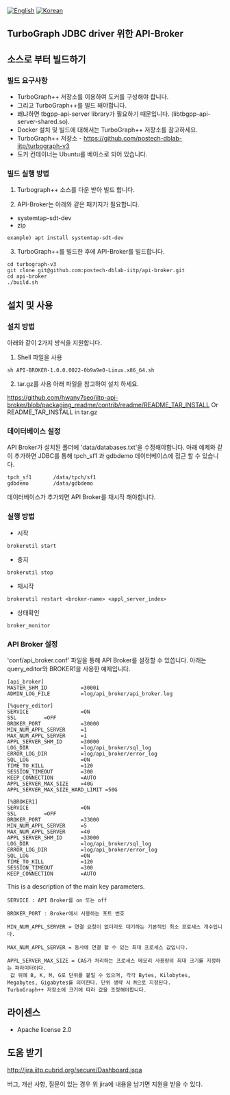 [![English](
https://img.shields.io/badge/language-English-orange.svg)](README_EN.md)
[![Korean](
https://img.shields.io/badge/language-Korean-blue.svg)](README.md)

## TurboGraph JDBC driver 위한 API-Broker

## 소스로 부터 빌드하기
### 빌드 요구사항

- TurboGraph++ 저장소를 이용하여 도커를 구성해야 합니다.
- 그리고 TurboGraph++를 빌드 해야합니다.
- 왜냐하면 tbgpp-api-server library가 필요하기 때문입니다. (libtbgpp-api-server-shared.so).
- Docker 설치 및 빌드에 대해서는 TurboGraph++ 저장소를 참고하세요. 
- TurboGraph++ 저장소 - https://github.com/postech-dblab-iitp/turbograph-v3
- 도커 컨테이너는 Ubuntu를 베이스로 되어 있습니다.

### 빌드 실행 방법

1. Turbograph++ 소스를 다운 받아 빌드 합니다.

2. API-Broker는 아래와 같은 패키지가 필요합니다.
 - systemtap-sdt-dev
 - zip
```
example) apt install systemtap-sdt-dev
```

3. TurboGraph++를 빌드한 후에 API-Broker를 빌드합니다.
```
cd turbograph-v3
git clone git@github.com:postech-dblab-iitp/api-broker.git
cd api-broker
./build.sh 
```

## 설치 및 사용
### 설치 방법
아래와 같이 2가지 방식을 지원합니다.

1. Shell 파일을 사용
```
sh API-BROKER-1.0.0.0022-0b9a9e0-Linux.x86_64.sh
```

2. tar.gz를 사용
아래 파일을 참고하여 설치 하세요.

https://github.com/hwany7seo/iitp-api-broker/blob/packaging_readme/contrib/readme/README_TAR_INSTALL
Or
README_TAR_INSTALL in tar.gz

### 데이터베이스 설정
API Broker가 설치된 폴더에 'data/databases.txt'을 수정해야합니다.
아래 예제와 같이 추가하면 JDBC를 통해 tpch_sf1 과 gdbdemo 데이터베이스에 접근 할 수 있습니다.
```
tpch_sf1       /data/tpch/sf1
gdbdemo        /data/gdbdemo
```
데이터베이스가 추가되면 API Broker를 재시작 해야합니다.

### 실행 방법
- 시작
```
brokerutil start
```
- 중지
```
brokerutil stop
```
- 재시작
```
brokerutil restart <broker-name> <appl_server_index>
```
- 상태확인
```
broker_monitor
```

### API Broker 설정
'conf/api_broker.conf' 파일을 통해 API Broker를 설정할 수 있씁니다.
아래는 query_editor와 BROKER1을 사용한 예제입니다.

```
[api_broker]
MASTER_SHM_ID           =30001
ADMIN_LOG_FILE          =log/api_broker/api_broker.log

[%query_editor]
SERVICE                 =ON
SSL         =OFF
BROKER_PORT             =30000
MIN_NUM_APPL_SERVER     =1
MAX_NUM_APPL_SERVER     =1
APPL_SERVER_SHM_ID      =30000
LOG_DIR                 =log/api_broker/sql_log
ERROR_LOG_DIR           =log/api_broker/error_log
SQL_LOG                 =ON
TIME_TO_KILL            =120
SESSION_TIMEOUT         =300
KEEP_CONNECTION         =AUTO
APPL_SERVER_MAX_SIZE    =40G
APPL_SERVER_MAX_SIZE_HARD_LIMIT =50G

[%BROKER1]
SERVICE                 =ON
SSL         =OFF
BROKER_PORT             =33000
MIN_NUM_APPL_SERVER     =5
MAX_NUM_APPL_SERVER     =40
APPL_SERVER_SHM_ID      =33000
LOG_DIR                 =log/api_broker/sql_log
ERROR_LOG_DIR           =log/api_broker/error_log
SQL_LOG                 =ON
TIME_TO_KILL            =120
SESSION_TIMEOUT         =300
KEEP_CONNECTION         =AUTO
```

This is a description of the main key parameters.
```
SERVICE : API Broker를 on 또는 off 

BROKER_PORT : Broker에서 사용하는 포트 번호

MIN_NUM_APPL_SERVER = 연결 요청이 없더라도 대기하는 기본적인 최소 프로세스 개수입니다. 

MAX_NUM_APPL_SERVER = 동사에 연결 할 수 있는 최대 프로세스 값입니다.

APPL_SERVER_MAX_SIZE = CAS가 처리하는 프로세스 메모리 사용량의 최대 크기를 지정하는 파라미터이다.
 값 뒤에 B, K, M, G로 단위를 붙일 수 있으며, 각각 Bytes, Kilobytes, Megabytes, Gigabytes를 의미한다. 단위 생략 시 M으로 지정된다.
TurboGraph++ 저장소에 크기에 따라 값을 조정해야합니다.
```

## 라이센스

- Apache license 2.0

## 도움 받기

http://jira.iitp.cubrid.org/secure/Dashboard.jspa

버그, 개선 사항, 질문이 있는 경우 위 jira에 내용을 남기면 지원을 받을 수 있다.